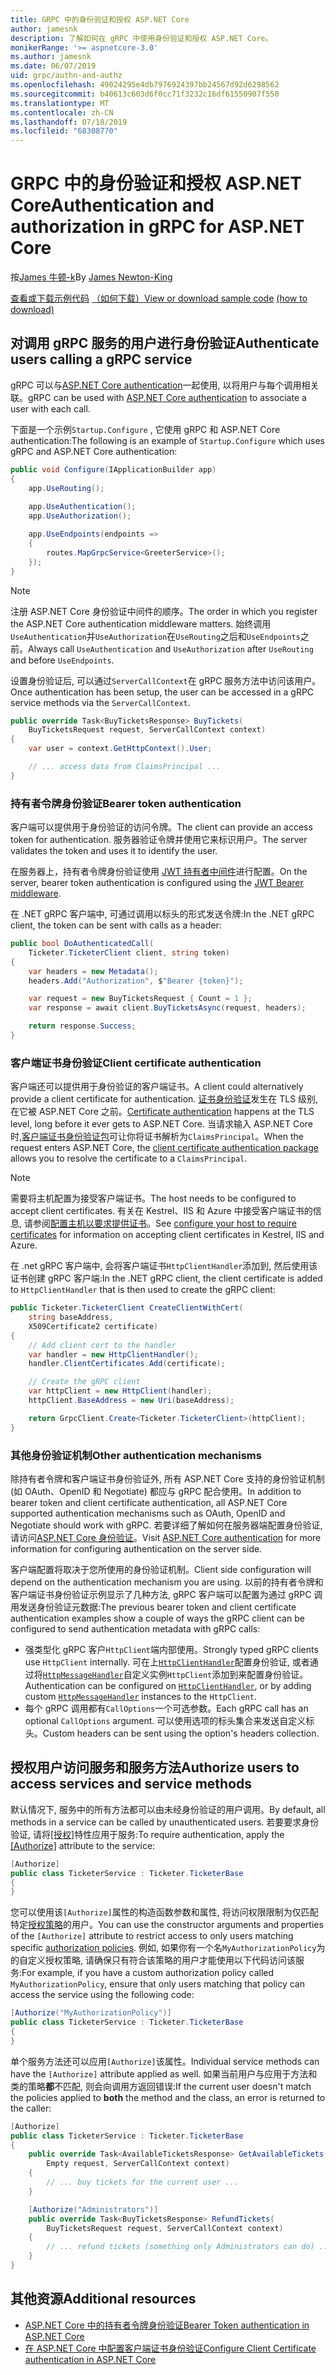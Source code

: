 ```yaml
---
title: GRPC 中的身份验证和授权 ASP.NET Core
author: jamesnk
description: 了解如何在 gRPC 中使用身份验证和授权 ASP.NET Core。
monikerRange: '>= aspnetcore-3.0'
ms.author: jamesnk
ms.date: 06/07/2019
uid: grpc/authn-and-authz
ms.openlocfilehash: 49024295e4db7976924397bb24567d92d6298562
ms.sourcegitcommit: b40613c603d6f0cc71f3232c16df61550907f550
ms.translationtype: MT
ms.contentlocale: zh-CN
ms.lasthandoff: 07/18/2019
ms.locfileid: "68308770"
---
```

# <a name="authentication-and-authorization-in-grpc-for-aspnet-core"></a><span data-ttu-id="ca042-103">GRPC 中的身份验证和授权 ASP.NET Core</span><span class="sxs-lookup"><span data-stu-id="ca042-103">Authentication and authorization in gRPC for ASP.NET Core</span></span>

<span data-ttu-id="ca042-104">按[James 牛顿-k](https://twitter.com/jamesnk)</span><span class="sxs-lookup"><span data-stu-id="ca042-104">By [James Newton-King](https://twitter.com/jamesnk)</span></span>

<span data-ttu-id="ca042-105">[查看或下载示例代码](https://github.com/aspnet/AspNetCore.Docs/tree/master/aspnetcore/grpc/authn-and-authz/sample/) [（如何下载）](xref:index#how-to-download-a-sample)</span><span class="sxs-lookup"><span data-stu-id="ca042-105">[View or download sample code](https://github.com/aspnet/AspNetCore.Docs/tree/master/aspnetcore/grpc/authn-and-authz/sample/) [(how to download)](xref:index#how-to-download-a-sample)</span></span>

## <a name="authenticate-users-calling-a-grpc-service"></a><span data-ttu-id="ca042-106">对调用 gRPC 服务的用户进行身份验证</span><span class="sxs-lookup"><span data-stu-id="ca042-106">Authenticate users calling a gRPC service</span></span>

<span data-ttu-id="ca042-107">gRPC 可以与[ASP.NET Core authentication](xref:security/authentication/identity)一起使用, 以将用户与每个调用相关联。</span><span class="sxs-lookup"><span data-stu-id="ca042-107">gRPC can be used with [ASP.NET Core authentication](xref:security/authentication/identity) to associate a user with each call.</span></span>

<span data-ttu-id="ca042-108">下面是一个示例`Startup.Configure` , 它使用 gRPC 和 ASP.NET Core authentication:</span><span class="sxs-lookup"><span data-stu-id="ca042-108">The following is an example of `Startup.Configure` which uses gRPC and ASP.NET Core authentication:</span></span>

```csharp
public void Configure(IApplicationBuilder app)
{
    app.UseRouting();
    
    app.UseAuthentication();
    app.UseAuthorization();

    app.UseEndpoints(endpoints =>
    {
        routes.MapGrpcService<GreeterService>();
    });
}
```

> [!NOTE]
> <span data-ttu-id="ca042-109">注册 ASP.NET Core 身份验证中间件的顺序。</span><span class="sxs-lookup"><span data-stu-id="ca042-109">The order in which you register the ASP.NET Core authentication middleware matters.</span></span> <span data-ttu-id="ca042-110">始终调用`UseAuthentication`并`UseAuthorization`在`UseRouting`之后和`UseEndpoints`之前。</span><span class="sxs-lookup"><span data-stu-id="ca042-110">Always call `UseAuthentication` and `UseAuthorization` after `UseRouting` and before `UseEndpoints`.</span></span>

<span data-ttu-id="ca042-111">设置身份验证后, 可以通过`ServerCallContext`在 gRPC 服务方法中访问该用户。</span><span class="sxs-lookup"><span data-stu-id="ca042-111">Once authentication has been setup, the user can be accessed in a gRPC service methods via the `ServerCallContext`.</span></span>

```csharp
public override Task<BuyTicketsResponse> BuyTickets(
    BuyTicketsRequest request, ServerCallContext context)
{
    var user = context.GetHttpContext().User;

    // ... access data from ClaimsPrincipal ...
}

```

### <a name="bearer-token-authentication"></a><span data-ttu-id="ca042-112">持有者令牌身份验证</span><span class="sxs-lookup"><span data-stu-id="ca042-112">Bearer token authentication</span></span>

<span data-ttu-id="ca042-113">客户端可以提供用于身份验证的访问令牌。</span><span class="sxs-lookup"><span data-stu-id="ca042-113">The client can provide an access token for authentication.</span></span> <span data-ttu-id="ca042-114">服务器验证令牌并使用它来标识用户。</span><span class="sxs-lookup"><span data-stu-id="ca042-114">The server validates the token and uses it to identify the user.</span></span>

<span data-ttu-id="ca042-115">在服务器上，持有者令牌身份验证使用 [JWT 持有者中间件](/dotnet/api/microsoft.extensions.dependencyinjection.jwtbearerextensions.addjwtbearer)进行配置。</span><span class="sxs-lookup"><span data-stu-id="ca042-115">On the server, bearer token authentication is configured using the [JWT Bearer middleware](/dotnet/api/microsoft.extensions.dependencyinjection.jwtbearerextensions.addjwtbearer).</span></span>

<span data-ttu-id="ca042-116">在 .NET gRPC 客户端中, 可通过调用以标头的形式发送令牌:</span><span class="sxs-lookup"><span data-stu-id="ca042-116">In the .NET gRPC client, the token can be sent with calls as a header:</span></span>

```csharp
public bool DoAuthenticatedCall(
    Ticketer.TicketerClient client, string token)
{
    var headers = new Metadata();
    headers.Add("Authorization", $"Bearer {token}");

    var request = new BuyTicketsRequest { Count = 1 };
    var response = await client.BuyTicketsAsync(request, headers);

    return response.Success;
}
```

### <a name="client-certificate-authentication"></a><span data-ttu-id="ca042-117">客户端证书身份验证</span><span class="sxs-lookup"><span data-stu-id="ca042-117">Client certificate authentication</span></span>

<span data-ttu-id="ca042-118">客户端还可以提供用于身份验证的客户端证书。</span><span class="sxs-lookup"><span data-stu-id="ca042-118">A client could alternatively provide a client certificate for authentication.</span></span> <span data-ttu-id="ca042-119">[证书身份验证](https://tools.ietf.org/html/rfc5246#section-7.4.4)发生在 TLS 级别, 在它被 ASP.NET Core 之前。</span><span class="sxs-lookup"><span data-stu-id="ca042-119">[Certificate authentication](https://tools.ietf.org/html/rfc5246#section-7.4.4) happens at the TLS level, long before it ever gets to ASP.NET Core.</span></span> <span data-ttu-id="ca042-120">当请求输入 ASP.NET Core 时,[客户端证书身份验证包](xref:security/authentication/certauth)可让你将证书解析为`ClaimsPrincipal`。</span><span class="sxs-lookup"><span data-stu-id="ca042-120">When the request enters ASP.NET Core, the [client certificate authentication package](xref:security/authentication/certauth) allows you to resolve the certificate to a `ClaimsPrincipal`.</span></span>

> [!NOTE]
> <span data-ttu-id="ca042-121">需要将主机配置为接受客户端证书。</span><span class="sxs-lookup"><span data-stu-id="ca042-121">The host needs to be configured to accept client certificates.</span></span> <span data-ttu-id="ca042-122">有关在 Kestrel、IIS 和 Azure 中接受客户端证书的信息, 请参阅[配置主机以要求提供证书](xref:security/authentication/certauth#configure-your-host-to-require-certificates)。</span><span class="sxs-lookup"><span data-stu-id="ca042-122">See [configure your host to require certificates](xref:security/authentication/certauth#configure-your-host-to-require-certificates) for information on accepting client certificates in Kestrel, IIS and Azure.</span></span>

<span data-ttu-id="ca042-123">在 .net gRPC 客户端中, 会将客户端证书`HttpClientHandler`添加到, 然后使用该证书创建 gRPC 客户端:</span><span class="sxs-lookup"><span data-stu-id="ca042-123">In the .NET gRPC client, the client certificate is added to `HttpClientHandler` that is then used to create the gRPC client:</span></span>

```csharp
public Ticketer.TicketerClient CreateClientWithCert(
    string baseAddress,
    X509Certificate2 certificate)
{
    // Add client cert to the handler
    var handler = new HttpClientHandler();
    handler.ClientCertificates.Add(certificate);

    // Create the gRPC client
    var httpClient = new HttpClient(handler);
    httpClient.BaseAddress = new Uri(baseAddress);

    return GrpcClient.Create<Ticketer.TicketerClient>(httpClient);
}
```

### <a name="other-authentication-mechanisms"></a><span data-ttu-id="ca042-124">其他身份验证机制</span><span class="sxs-lookup"><span data-stu-id="ca042-124">Other authentication mechanisms</span></span>

<span data-ttu-id="ca042-125">除持有者令牌和客户端证书身份验证外, 所有 ASP.NET Core 支持的身份验证机制 (如 OAuth、OpenID 和 Negotiate) 都应与 gRPC 配合使用。</span><span class="sxs-lookup"><span data-stu-id="ca042-125">In addition to bearer token and client certificate authentication, all ASP.NET Core supported authentication mechanisms such as OAuth, OpenID and Negotiate should work with gRPC.</span></span> <span data-ttu-id="ca042-126">若要详细了解如何在服务器端配置身份验证, 请访问[ASP.NET Core 身份验证](xref:security/authentication/identity)。</span><span class="sxs-lookup"><span data-stu-id="ca042-126">Visit [ASP.NET Core authentication](xref:security/authentication/identity) for more information for configuring authentication on the server side.</span></span>

<span data-ttu-id="ca042-127">客户端配置将取决于您所使用的身份验证机制。</span><span class="sxs-lookup"><span data-stu-id="ca042-127">Client side configuration will depend on the authentication mechanism you are using.</span></span> <span data-ttu-id="ca042-128">以前的持有者令牌和客户端证书身份验证示例显示了几种方法, gRPC 客户端可以配置为通过 gRPC 调用发送身份验证元数据:</span><span class="sxs-lookup"><span data-stu-id="ca042-128">The previous bearer token and client certificate authentication examples show a couple of ways the gRPC client can be configured to send authentication metadata with gRPC calls:</span></span>

* <span data-ttu-id="ca042-129">强类型化 gRPC 客户`HttpClient`端内部使用。</span><span class="sxs-lookup"><span data-stu-id="ca042-129">Strongly typed gRPC clients use `HttpClient` internally.</span></span> <span data-ttu-id="ca042-130">可在上[`HttpClientHandler`](/dotnet/api/system.net.http.httpclienthandler)配置身份验证, 或者通过将[`HttpMessageHandler`](/dotnet/api/system.net.http.httpmessagehandler)自定义实例`HttpClient`添加到来配置身份验证。</span><span class="sxs-lookup"><span data-stu-id="ca042-130">Authentication can be configured on [`HttpClientHandler`](/dotnet/api/system.net.http.httpclienthandler), or by adding custom [`HttpMessageHandler`](/dotnet/api/system.net.http.httpmessagehandler) instances to the `HttpClient`.</span></span>
* <span data-ttu-id="ca042-131">每个 gRPC 调用都有`CallOptions`一个可选参数。</span><span class="sxs-lookup"><span data-stu-id="ca042-131">Each gRPC call has an optional `CallOptions` argument.</span></span> <span data-ttu-id="ca042-132">可以使用选项的标头集合来发送自定义标头。</span><span class="sxs-lookup"><span data-stu-id="ca042-132">Custom headers can be sent using the option's headers collection.</span></span>

## <a name="authorize-users-to-access-services-and-service-methods"></a><span data-ttu-id="ca042-133">授权用户访问服务和服务方法</span><span class="sxs-lookup"><span data-stu-id="ca042-133">Authorize users to access services and service methods</span></span>

<span data-ttu-id="ca042-134">默认情况下, 服务中的所有方法都可以由未经身份验证的用户调用。</span><span class="sxs-lookup"><span data-stu-id="ca042-134">By default, all methods in a service can be called by unauthenticated users.</span></span> <span data-ttu-id="ca042-135">若要要求身份验证, 请将[[授权]](xref:Microsoft.AspNetCore.Authorization.AuthorizeAttribute)特性应用于服务:</span><span class="sxs-lookup"><span data-stu-id="ca042-135">To require authentication, apply the [[Authorize]](xref:Microsoft.AspNetCore.Authorization.AuthorizeAttribute) attribute to the service:</span></span>

```csharp
[Authorize]
public class TicketerService : Ticketer.TicketerBase
{
}
```

<span data-ttu-id="ca042-136">您可以使用该`[Authorize]`属性的构造函数参数和属性, 将访问权限限制为仅匹配特定[授权策略](xref:security/authorization/policies)的用户。</span><span class="sxs-lookup"><span data-stu-id="ca042-136">You can use the constructor arguments and properties of the `[Authorize]` attribute to restrict access to only users matching specific [authorization policies](xref:security/authorization/policies).</span></span> <span data-ttu-id="ca042-137">例如, 如果你有一个名`MyAuthorizationPolicy`为的自定义授权策略, 请确保只有符合该策略的用户才能使用以下代码访问该服务:</span><span class="sxs-lookup"><span data-stu-id="ca042-137">For example, if you have a custom authorization policy called `MyAuthorizationPolicy`, ensure that only users matching that policy can access the service using the following code:</span></span>

```csharp
[Authorize("MyAuthorizationPolicy")]
public class TicketerService : Ticketer.TicketerBase
{
}
```

<span data-ttu-id="ca042-138">单个服务方法还可以应用`[Authorize]`该属性。</span><span class="sxs-lookup"><span data-stu-id="ca042-138">Individual service methods can have the `[Authorize]` attribute applied as well.</span></span> <span data-ttu-id="ca042-139">如果当前用户与应用于方法和类的策略**都**不匹配, 则会向调用方返回错误:</span><span class="sxs-lookup"><span data-stu-id="ca042-139">If the current user doesn't match the policies applied to **both** the method and the class, an error is returned to the caller:</span></span>

```csharp
[Authorize]
public class TicketerService : Ticketer.TicketerBase
{
    public override Task<AvailableTicketsResponse> GetAvailableTickets(
        Empty request, ServerCallContext context)
    {
        // ... buy tickets for the current user ...
    }

    [Authorize("Administrators")]
    public override Task<BuyTicketsResponse> RefundTickets(
        BuyTicketsRequest request, ServerCallContext context)
    {
        // ... refund tickets (something only Administrators can do) ..
    }
}
```

## <a name="additional-resources"></a><span data-ttu-id="ca042-140">其他资源</span><span class="sxs-lookup"><span data-stu-id="ca042-140">Additional resources</span></span>

* [<span data-ttu-id="ca042-141">ASP.NET Core 中的持有者令牌身份验证</span><span class="sxs-lookup"><span data-stu-id="ca042-141">Bearer Token authentication in ASP.NET Core</span></span>](https://blogs.msdn.microsoft.com/webdev/2016/10/27/bearer-token-authentication-in-asp-net-core/)
* [<span data-ttu-id="ca042-142">在 ASP.NET Core 中配置客户端证书身份验证</span><span class="sxs-lookup"><span data-stu-id="ca042-142">Configure Client Certificate authentication in ASP.NET Core</span></span>](xref:security/authentication/certauth)

